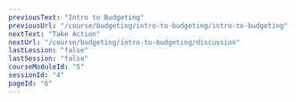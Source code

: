 ```yaml
---
previousText: "Intro to Budgeting"
previousUrl: "/course/budgeting/intro-to-budgeting/intro-to-budgeting"
nextText: "Take Action"
nextUrl: "/course/budgeting/intro-to-budgeting/discussion"
lastLession: "false"
lastSession: "false"
courseModuleId: "5"
sessionId: "4"
pageId: "6"
---
```



